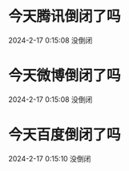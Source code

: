 # 今天腾讯倒闭了吗

2024-2-17 0:15:08 没倒闭

# 今天微博倒闭了吗

2024-2-17 0:15:08 没倒闭

# 今天百度倒闭了吗

2024-2-17 0:15:10 没倒闭

